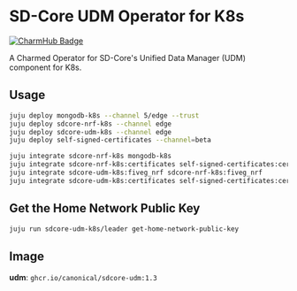 # SD-Core UDM Operator for K8s
[![CharmHub Badge](https://charmhub.io/sdcore-udm-k8s/badge.svg)](https://charmhub.io/sdcore-udm-k8s)

A Charmed Operator for SD-Core's Unified Data Manager (UDM) component for K8s.

## Usage

```bash
juju deploy mongodb-k8s --channel 5/edge --trust
juju deploy sdcore-nrf-k8s --channel edge
juju deploy sdcore-udm-k8s --channel edge
juju deploy self-signed-certificates --channel=beta

juju integrate sdcore-nrf-k8s mongodb-k8s
juju integrate sdcore-nrf-k8s:certificates self-signed-certificates:certificates
juju integrate sdcore-udm-k8s:fiveg_nrf sdcore-nrf-k8s:fiveg_nrf
juju integrate sdcore-udm-k8s:certificates self-signed-certificates:certificates
```

## Get the Home Network Public Key
```bash
juju run sdcore-udm-k8s/leader get-home-network-public-key
```

## Image

**udm**: `ghcr.io/canonical/sdcore-udm:1.3`
